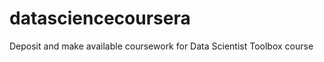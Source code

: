 datasciencecoursera
===================

Deposit and make available coursework for Data Scientist Toolbox course
